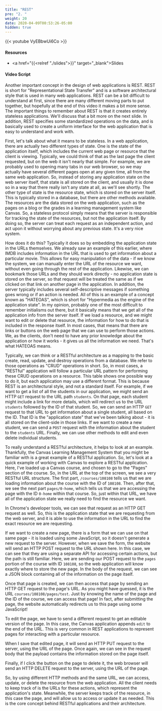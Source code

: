 ```yaml
---
title: "REST"
pre: "2. "
weight: 20
date: 2020-04-09T00:53:26-05:00
hidden: true
---
```


{{< youtube VyEBbwUi6Co >}}

#### Resources

* <a href="{{<relref "./slides">}}" target="_blank">Slides</a>

#### Video Script

Another important concept in the design of web applications is REST. REST is short for "Representational State Transfer" and is a software architectural style that is used in many web applications. REST can be a bit difficult to understand at first, since there are many different moving parts to put together, but hopefully at the end of this video it makes a bit more sense. The important things to remember about REST is that it creates entirely stateless applications. We'll discuss that a bit more on the next slide. In addition, REST specifies some standardized operations on the data, and is basically used to create a uniform interface for the web application that is easy to understand and work with.

First, let's talk about what it means to be stateless. In a web application, there are actually two different types of state. One is the state of the application itself, which includes the current web page or resource that the client is viewing. Typically, we could think of that as the last page the client requested, but on the web it isn't nearly that simple. For example, we are probably used to opening many tabs in our web browser, so we may actually have several different pages open at any given time, all from the same web application. So, instead of storing any application state on the web server itself, that state is all stored on the client, and usually it is done so in a way that there really isn't any state at all, as we'll see shortly. The other type of state is the resource state, which is stored on the server itself. This is typically stored in a database, but there are other methods available. The resources are the data stored on the web application, such as the pages on a blog or the grades in a learning management system like Canvas. So, a stateless protocol simply means that the server is responsible for tracking the state of the resources, but not the application itself. By doing so, the server can treat each request as an independent action, and act upon it without worrying about any previous state. It's a very nice system.

How does it do this? Typically it does so by embedding the application state in the URLs themselves. We already saw an example of this earlier, where IMDB includes information in the URL that is used to get information about a particular movie. This allows for easy manipulation of the data - if we know the system, we can manually enter the URL of the resource we want, without even going through the rest of the application. Likewise, we can bookmark those URLs and they should work directly - no application state is stored on the server, so that request will be treated the same as if we clicked on that link on another page in the application. In addition, the server typically includes several self-descriptive messages if something goes wrong or if an action is needed. All of this is an example of a concept known as "HATEOAS", which is short for "Hypermedia as the engine of the application state". In my opinion, probably one of the most difficult to remember initialisms out there, but it basically means that we get all of the application info from the server itself. If we load a resource, and we might want to edit or delete that resource, the information for how to do that is included in the response itself. In most cases, that means that there are links or buttons on the web page that we can use to perform those actions. We, as the clients, don't need to have any prior knowledge about the application or how it works - it gives us all the information we need. That's what HATEOAS means.

Typically, we can think or a RESTful architecture as a mapping to the basic create, read, update, and destroy operations from a database. We refer to those operations as "CRUD" operations in short. So, in most cases, a "RESTful" application will follow a particular URL pattern for performing these CRUD operations on a resource. This table shows one possible way to do it, but each application may use a different format. This is because REST is an architectural style, and not a standard itself. For example, if we want to get a list of all the students in our application, we might send an HTTP `GET` request to the URL path `students`. On that page, each student might include a link for more details, which will redirect us to the URL `students` followed by the ID of that student. So, we can send an HTTP `GET` request to that URL to get information about a single student, all based on the ID. That ID is the "application state" that we've been talking about - it is all stored on the client-side in those links. If we want to create a new student, we can send a `POST` request with the information about the student to the `students` URL. Finally, we can use other methods to edit and even delete individual students. 

To really understand a RESTful architecture, it helps to look at an example. Thankfully, the Canvas Learning Management System that you might be familiar with is a great example of a RESTful application. So, let's look at a quick example of working with Canvas to explore a RESTful application. Here, I've loaded up a Canvas course, and chosen to go to the "Pages" section of the course. So, in the URL at the top of the screen, we see a very RESTful URL structure. The first part, `/courses/108108` tells us that we are loading information about the course with the ID of `108108`. Then, after that, we see the next part `pages/0-home`, which tells us that we are accessing the page with the ID `0-home` within that course. So, just within that URL, we have all of the application state we really need to find the resource we want. 

In Chrome's developer tools, we can see that request as an HTTP GET request as well. So, this is the application state that we are requesting from the web server, and it is able to use the information in the URL to find the exact resource we are requesting.

If we want to create a new page, there is a form that we can use on that same page - it is loaded using some JavaScript, so it doesn't generate a new request to the server. However, when we save the form, the website will send an HTTP POST request to the URL shown here. In this case, we can see that they are using a separate API for accessing certain actions, but the path is still familiar. Here, we are sending our POST request to the `pages` portion of the course with ID `108108`, so the web application will know exactly where to store the new page. In the body of the request, we can see a JSON block containing all of the information on the page itself. 

Once that page is created, we can then access that page by sending an HTTP GET request to the page's URL. As you might have guessed, it is the URL `courses/108108/pages/test`. Just by knowing the name of the page and the ID of the course, we can access that page! In fact, after submitting the page, the website automatically redirects us to this page using some JavaScript!

To edit the page, we have to send a different request to get an editable version of the page. In this case, the Canvas application appends `edit` to the end of the URL. This is very common in REST applications to represent pages for interacting with a particular resource. 

When I save that edited page, it will send an HTTP PUT request to the server, using the URL of the page. Once again, we can see in the request body that the payload contains the information stored on the page itself. 

Finally, if I click the button on the page to delete it, the web browser will send an HTTP DELETE request to the server, using the URL of the page. 

So, by using different HTTP methods and the same URL, we can access, update, or delete the resource from the web application. All the client needs to keep track of is the URLs for these actions, which represent the application's state. Meanwhile, the server keeps track of the resource, in this case the page, and will allow us to access or update it as needed. This is the core concept behind RESTful applications and their architecture. 

